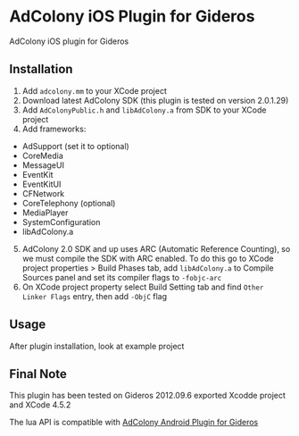 AdColony iOS Plugin for Gideros
=======================

AdColony iOS plugin for Gideros

Installation
------------
1. Add `adcolony.mm` to your XCode project
2. Download latest AdColony SDK (this plugin is tested on version 2.0.1.29)
3. Add `AdColonyPublic.h` and `libAdColony.a` from SDK to your XCode project
4. Add frameworks: 
 * AdSupport (set it to optional)
 * CoreMedia
 * MessageUI
 * EventKit
 * EventKitUI
 * CFNetwork
 * CoreTelephony (optional)
 * MediaPlayer
 * SystemConfiguration
 * libAdColony.a
5. AdColony 2.0 SDK and up uses ARC (Automatic Reference Counting), so we must compile the SDK with ARC enabled. To do this go to XCode project properties > Build Phases tab, add `libAdColony.a` to Compile Sources panel and set its compiler flags to `-fobjc-arc`
6. On XCode project property select Build Setting tab and find `Other Linker Flags` entry, then add `-ObjC` flag

Usage
-----
After plugin installation, look at example project

Final Note
----------
This plugin has been tested on Gideros 2012.09.6 exported Xcodde project and XCode 4.5.2

The lua API is compatible with [AdColony Android Plugin for Gideros](https://github.com/zaniar/gideros_adcolony)
